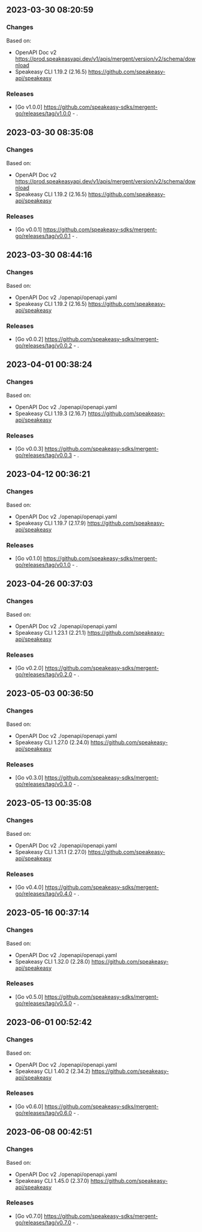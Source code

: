 

## 2023-03-30 08:20:59
### Changes
Based on:
- OpenAPI Doc v2 https://prod.speakeasyapi.dev/v1/apis/mergent/version/v2/schema/download
- Speakeasy CLI 1.19.2 (2.16.5) https://github.com/speakeasy-api/speakeasy
### Releases
- [Go v1.0.0] https://github.com/speakeasy-sdks/mergent-go/releases/tag/v1.0.0 - .

## 2023-03-30 08:35:08
### Changes
Based on:
- OpenAPI Doc v2 https://prod.speakeasyapi.dev/v1/apis/mergent/version/v2/schema/download
- Speakeasy CLI 1.19.2 (2.16.5) https://github.com/speakeasy-api/speakeasy
### Releases
- [Go v0.0.1] https://github.com/speakeasy-sdks/mergent-go/releases/tag/v0.0.1 - .

## 2023-03-30 08:44:16
### Changes
Based on:
- OpenAPI Doc v2 ./openapi/openapi.yaml
- Speakeasy CLI 1.19.2 (2.16.5) https://github.com/speakeasy-api/speakeasy
### Releases
- [Go v0.0.2] https://github.com/speakeasy-sdks/mergent-go/releases/tag/v0.0.2 - .

## 2023-04-01 00:38:24
### Changes
Based on:
- OpenAPI Doc v2 ./openapi/openapi.yaml
- Speakeasy CLI 1.19.3 (2.16.7) https://github.com/speakeasy-api/speakeasy
### Releases
- [Go v0.0.3] https://github.com/speakeasy-sdks/mergent-go/releases/tag/v0.0.3 - .

## 2023-04-12 00:36:21
### Changes
Based on:
- OpenAPI Doc v2 ./openapi/openapi.yaml
- Speakeasy CLI 1.19.7 (2.17.9) https://github.com/speakeasy-api/speakeasy
### Releases
- [Go v0.1.0] https://github.com/speakeasy-sdks/mergent-go/releases/tag/v0.1.0 - .

## 2023-04-26 00:37:03
### Changes
Based on:
- OpenAPI Doc v2 ./openapi/openapi.yaml
- Speakeasy CLI 1.23.1 (2.21.1) https://github.com/speakeasy-api/speakeasy
### Releases
- [Go v0.2.0] https://github.com/speakeasy-sdks/mergent-go/releases/tag/v0.2.0 - .

## 2023-05-03 00:36:50
### Changes
Based on:
- OpenAPI Doc v2 ./openapi/openapi.yaml
- Speakeasy CLI 1.27.0 (2.24.0) https://github.com/speakeasy-api/speakeasy
### Releases
- [Go v0.3.0] https://github.com/speakeasy-sdks/mergent-go/releases/tag/v0.3.0 - .

## 2023-05-13 00:35:08
### Changes
Based on:
- OpenAPI Doc v2 ./openapi/openapi.yaml
- Speakeasy CLI 1.31.1 (2.27.0) https://github.com/speakeasy-api/speakeasy
### Releases
- [Go v0.4.0] https://github.com/speakeasy-sdks/mergent-go/releases/tag/v0.4.0 - .

## 2023-05-16 00:37:14
### Changes
Based on:
- OpenAPI Doc v2 ./openapi/openapi.yaml
- Speakeasy CLI 1.32.0 (2.28.0) https://github.com/speakeasy-api/speakeasy
### Releases
- [Go v0.5.0] https://github.com/speakeasy-sdks/mergent-go/releases/tag/v0.5.0 - .

## 2023-06-01 00:52:42
### Changes
Based on:
- OpenAPI Doc v2 ./openapi/openapi.yaml
- Speakeasy CLI 1.40.2 (2.34.2) https://github.com/speakeasy-api/speakeasy
### Releases
- [Go v0.6.0] https://github.com/speakeasy-sdks/mergent-go/releases/tag/v0.6.0 - .

## 2023-06-08 00:42:51
### Changes
Based on:
- OpenAPI Doc v2 ./openapi/openapi.yaml
- Speakeasy CLI 1.45.0 (2.37.0) https://github.com/speakeasy-api/speakeasy
### Releases
- [Go v0.7.0] https://github.com/speakeasy-sdks/mergent-go/releases/tag/v0.7.0 - .